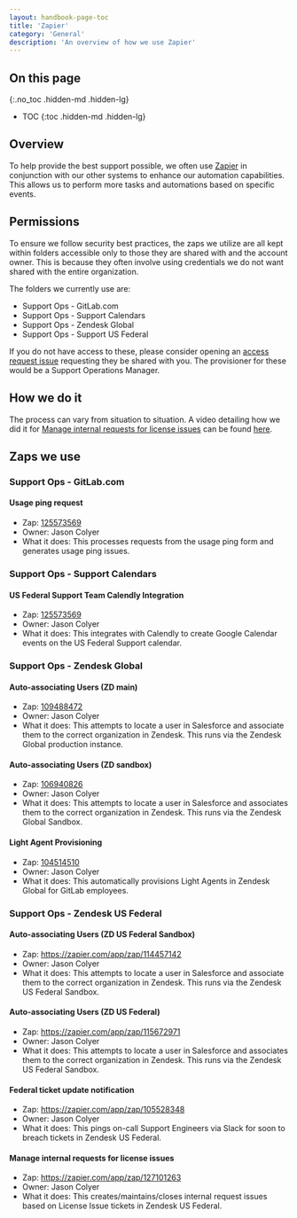 ```yaml
---
layout: handbook-page-toc
title: 'Zapier'
category: 'General'
description: 'An overview of how we use Zapier'
---
```


## On this page
{:.no_toc .hidden-md .hidden-lg}

- TOC
{:toc .hidden-md .hidden-lg}

## Overview

To help provide the best support possible, we often use
[Zapier](https://zapier.com/) in conjunction with our other systems to enhance
our automation capabilities. This allows us to perform more tasks and
automations based on specific events.

## Permissions

To ensure we follow security best practices, the zaps we utilize are all kept
within folders accessible only to those they are shared with and the account
owner. This is because they often involve using credentials we do not want
shared with the entire organization.

The folders we currently use are:

* Support Ops - GitLab.com
* Support Ops - Support Calendars
* Support Ops - Zendesk Global
* Support Ops - Support US Federal

If you do not have access to these, please consider opening an
[access request issue](https://gitlab.com/gitlab-com/team-member-epics/access-requests/-/issues)
requesting they be shared with you. The provisioner for these would be a
Support Operations Manager.

## How we do it

The process can vary from situation to situation. A video detailing how we did
it for
[Manage internal requests for license issues](#manage-internal-requests-for-license-issues)
can be found [here](https://youtu.be/CbonOpLRB_0).

## Zaps we use

### Support Ops - GitLab.com

#### Usage ping request

* Zap: [125573569](https://zapier.com/app/zap/125573569)
* Owner: Jason Colyer
* What it does: This processes requests from the usage ping form and generates
  usage ping issues.

### Support Ops - Support Calendars

#### US Federal Support Team Calendly Integration

* Zap: [125573569](https://zapier.com/app/zap/117557205)
* Owner: Jason Colyer
* What it does: This integrates with Calendly to create Google Calendar events
  on the US Federal Support calendar.

### Support Ops - Zendesk Global

#### Auto-associating Users (ZD main)

* Zap: [109488472](https://zapier.com/app/zap/109488472)
* Owner: Jason Colyer
* What it does: This attempts to locate a user in Salesforce and associate them
  to the correct organization in Zendesk. This runs via the Zendesk Global
  production instance.

#### Auto-associating Users (ZD sandbox)

* Zap: [106940826](https://zapier.com/app/zap/106940826)
* Owner: Jason Colyer
* What it does: This attempts to locate a user in Salesforce and associates them
  to the correct organization in Zendesk. This runs via the Zendesk Global
  Sandbox.

#### Light Agent Provisioning

* Zap: [104514510](https://zapier.com/app/zap/104514510)
* Owner: Jason Colyer
* What it does: This automatically provisions Light Agents in Zendesk Global
  for GitLab employees.

### Support Ops - Zendesk US Federal

#### Auto-associating Users (ZD US Federal Sandbox)

* Zap: https://zapier.com/app/zap/114457142
* Owner: Jason Colyer
* What it does: This attempts to locate a user in Salesforce and associate them
  to the correct organization in Zendesk. This runs via the Zendesk US Federal
  Sandbox.

#### Auto-associating Users (ZD US Federal)

* Zap: https://zapier.com/app/zap/115672971
* Owner: Jason Colyer
* What it does: This attempts to locate a user in Salesforce and associates them
  to the correct organization in Zendesk. This runs via the Zendesk US Federal
  Sandbox.

#### Federal ticket update notification

* Zap: https://zapier.com/app/zap/105528348
* Owner: Jason Colyer
* What it does: This pings on-call Support Engineers via Slack for soon to
  breach tickets in Zendesk US Federal.

#### Manage internal requests for license issues

* Zap: https://zapier.com/app/zap/127101263
* Owner: Jason Colyer
* What it does: This creates/maintains/closes internal request issues based on
  License Issue tickets in Zendesk US Federal.
